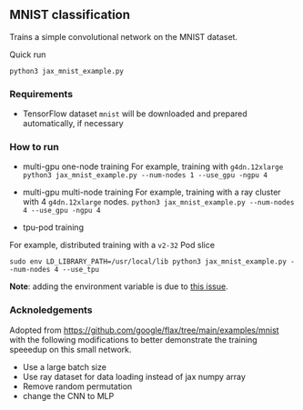 
## MNIST classification

Trains a simple convolutional network on the MNIST dataset.

Quick run
```
python3 jax_mnist_example.py 
```

### Requirements
* TensorFlow dataset `mnist` will be downloaded and prepared automatically, if necessary

### How to run

- multi-gpu one-node training 
For example, training with `g4dn.12xlarge`
`python3 jax_mnist_example.py --num-nodes 1 --use_gpu -ngpu 4`


- multi-gpu multi-node training 
For example, training with a ray cluster with 4 `g4dn.12xlarge` nodes. 
`python3 jax_mnist_example.py --num-nodes 4 --use_gpu -ngpu 4`

- tpu-pod training 

For example, distributed training with a `v2-32` Pod slice
 
```
sudo env LD_LIBRARY_PATH=/usr/local/lib python3 jax_mnist_example.py --num-nodes 4 --use_tpu
```

**Note**: adding the environment variable is due to [this issue](https://stackoverflow.com/questions/67257008/oserror-libmkl-intel-lp64-so-1-cannot-open-shared-object-file-no-such-file-or).

### Acknoledgements
Adopted from https://github.com/google/flax/tree/main/examples/mnist with the following modifications to better demonstrate the training speeedup on this small network.
- Use a large batch size
- Use ray dataset for data loading instead of jax numpy array
- Remove random permutation
- change the CNN to MLP